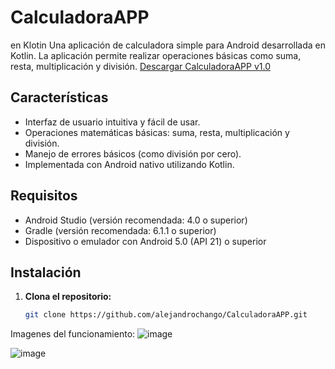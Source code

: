 # CalculadoraAPP
en Klotin
Una aplicación de calculadora simple para Android desarrollada en Kotlin. La aplicación permite realizar operaciones básicas como suma, resta, multiplicación y división.
[Descargar CalculadoraAPP v1.0](https://github.com/AlejandroChango/CalculadoraAPP/releases/download/v1.0/CalculadoraAPP.apk)


## Características

- Interfaz de usuario intuitiva y fácil de usar.
- Operaciones matemáticas básicas: suma, resta, multiplicación y división.
- Manejo de errores básicos (como división por cero).
- Implementada con Android nativo utilizando Kotlin.

## Requisitos

- Android Studio (versión recomendada: 4.0 o superior)
- Gradle (versión recomendada: 6.1.1 o superior)
- Dispositivo o emulador con Android 5.0 (API 21) o superior

## Instalación

1. **Clona el repositorio:**
   ```bash
   git clone https://github.com/alejandrochango/CalculadoraAPP.git
Imagenes del funcionamiento:
![image](https://github.com/user-attachments/assets/c0327f9d-2c67-41d2-8bdb-db54ef0262ab)

![image](https://github.com/user-attachments/assets/1fa04927-fce8-4a7b-a069-318473831a79)

